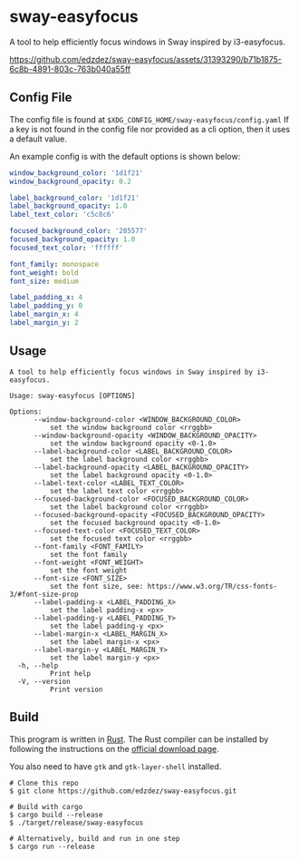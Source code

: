# sway-easyfocus

A tool to help efficiently focus windows in Sway inspired by i3-easyfocus.

https://github.com/edzdez/sway-easyfocus/assets/31393290/b71b1875-6c8b-4891-803c-763b040a55ff

## Config File

The config file is found at `$XDG_CONFIG_HOME/sway-easyfocus/config.yaml`
If a key is not found in the config file nor provided as a cli option, then it uses a default value.

An example config is with the default options is shown below:

```yaml
window_background_color: '1d1f21'
window_background_opacity: 0.2

label_background_color: '1d1f21'
label_background_opacity: 1.0
label_text_color: 'c5c8c6'

focused_background_color: '285577'
focused_background_opacity: 1.0
focused_text_color: 'ffffff'

font_family: monospace
font_weight: bold
font_size: medium

label_padding_x: 4
label_padding_y: 0
label_margin_x: 4
label_margin_y: 2
```

## Usage

```
A tool to help efficiently focus windows in Sway inspired by i3-easyfocus.

Usage: sway-easyfocus [OPTIONS]

Options:
      --window-background-color <WINDOW_BACKGROUND_COLOR>
          set the window background color <rrggbb>
      --window-background-opacity <WINDOW_BACKGROUND_OPACITY>
          set the window background opacity <0-1.0>
      --label-background-color <LABEL_BACKGROUND_COLOR>
          set the label background color <rrggbb>
      --label-background-opacity <LABEL_BACKGROUND_OPACITY>
          set the label background opacity <0-1.0>
      --label-text-color <LABEL_TEXT_COLOR>
          set the label text color <rrggbb>
      --focused-background-color <FOCUSED_BACKGROUND_COLOR>
          set the label background color <rrggbb>
      --focused-background-opacity <FOCUSED_BACKGROUND_OPACITY>
          set the focused background opacity <0-1.0>
      --focused-text-color <FOCUSED_TEXT_COLOR>
          set the focused text color <rrggbb>
      --font-family <FONT_FAMILY>
          set the font family
      --font-weight <FONT_WEIGHT>
          set the font weight
      --font-size <FONT_SIZE>
          set the font size, see: https://www.w3.org/TR/css-fonts-3/#font-size-prop
      --label-padding-x <LABEL_PADDING_X>
          set the label padding-x <px>
      --label-padding-y <LABEL_PADDING_Y>
          set the label padding-y <px>
      --label-margin-x <LABEL_MARGIN_X>
          set the label margin-x <px>
      --label-margin-y <LABEL_MARGIN_Y>
          set the label margin-y <px>
  -h, --help
          Print help
  -V, --version
          Print version
```

## Build

This program is written in [Rust](https://www.rust-lang.org/). The Rust compiler can be installed by following the
instructions on the [official download page](https://www.rust-lang.org/tools/install).

You also need to have `gtk` and `gtk-layer-shell` installed.

```shell
# Clone this repo
$ git clone https://github.com/edzdez/sway-easyfocus.git

# Build with cargo
$ cargo build --release
$ ./target/release/sway-easyfocus

# Alternatively, build and run in one step
$ cargo run --release
```
